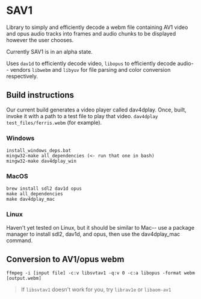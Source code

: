# SAV1

Library to simply and efficiently decode a webm file containing AV1 video and opus audio tracks into frames and audio chunks to be displayed however the user chooses.

Currently SAV1 is in an alpha state.

Uses `dav1d` to efficiently decode video, `libopus` to efficiently decode audio-- vendors `libwebm` and `libyuv` for file parsing and color conversion respectively.

## Build instructions
Our current build generates a video player called dav4dplay. Once, built, invoke it with a path to a test file to play that video. `dav4dplay test_files/ferris.webm` (for example).

### Windows
```
install_windows_deps.bat
mingw32-make all_dependencies (<- run that one in bash)
mingw32-make dav4dplay_win
```

### MacOS
```
brew install sdl2 dav1d opus
make all_dependencies
make dav4dplay_mac
```

### Linux
Haven't yet tested on Linux, but it should be similar to Mac-- use a package manager to install sdl2, dav1d, and opus, then use the dav4dplay_mac command.

## Conversion to AV1/opus webm

`ffmpeg -i [input file] -c:v libsvtav1 -q:v 0 -c:a libopus -format webm [output.webm]`

> If `libsvtav1` doesn't work for you, try `librav1e` or `libaom-av1`
